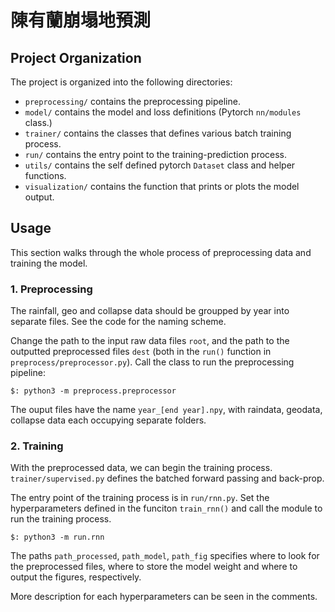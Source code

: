 # 陳有蘭崩塌地預測

## Project Organization
The project is organized into the following directories:
- `preprocessing/` contains the preprocessing pipeline.
- `model/` contains the model and loss definitions (Pytorch `nn/modules` class.)
- `trainer/` contains the classes that defines various batch training process.
- `run/` contains the entry point to the training-prediction process.
- `utils/` contains the self defined pytorch `Dataset` class and helper functions.
- `visualization/` contains the function that prints or plots the model output.

## Usage

This section walks through the whole process of preprocessing data and training the model.

### 1. Preprocessing
The rainfall, geo and collapse data should be groupped by year into separate files. See the code for the naming scheme.

Change the path to the input raw data files `root`, and the path to the outputted preprocessed files `dest` (both in the `run()` function in `preprocess/preprocessor.py`). Call the class to run the preprocessing pipeline:

```shell
$: python3 -m preprocess.preprocessor
```

The ouput files have the name `year_[end year].npy`, with raindata, geodata, collapse data each occupying separate folders.

### 2. Training
With the preprocessed data, we can begin the training process. `trainer/supervised.py` defines the batched forward passing and back-prop.

The entry point of the training process is in `run/rnn.py`. Set the hyperparameters defined in the funciton `train_rnn()` and call the module to run the training process.

```shell
$: python3 -m run.rnn
```

The paths `path_processed`, `path_model`, `path_fig` specifies where to look for the preprocessed files, where to store the model weight and where to output the figures, respectively.

More description for each hyperparameters can be seen in the comments.